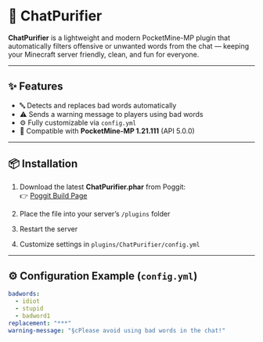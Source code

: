 # 💬 ChatPurifier

**ChatPurifier** is a lightweight and modern PocketMine-MP plugin that automatically filters offensive or unwanted words from the chat — keeping your Minecraft server friendly, clean, and fun for everyone.

---

## ✨ Features
- 🔤 Detects and replaces bad words automatically  
- ⚠️ Sends a warning message to players using bad words  
- ⚙️ Fully customizable via `config.yml`  
- 🧩 Compatible with **PocketMine-MP 1.21.111** (API 5.0.0)

---

## 📦 Installation
1. Download the latest **ChatPurifier.phar** from Poggit:  
   👉 [Poggit Build Page](https://poggit.pmmp.io/ci/vinayakkirtan00-sketch/ChatPurifier)

2. Place the file into your server’s `/plugins` folder  
3. Restart the server  
4. Customize settings in `plugins/ChatPurifier/config.yml`  

---

## ⚙️ Configuration Example (`config.yml`)
```yaml
badwords:
  - idiot
  - stupid
  - badword1
replacement: "***"
warning-message: "§cPlease avoid using bad words in the chat!"
